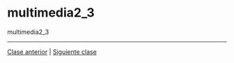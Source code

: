 # multimedia2_3
multimedia2_3

- - - - - 

[Clase anterior](https://github.com/profesorfaco/multimedia2_2) | [Siguiente clase](https://github.com/profesorfaco/multimedia2_4)
